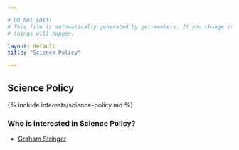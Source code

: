 ```yaml
---

# DO NOT EDIT!
# This file is automatically generated by get-members. If you change it, bad
# things will happen.

layout: default
title: "Science Policy"

---
```


## Science Policy

{% include interests/science-policy.md %}

### Who is interested in Science Policy?


* [Graham Stringer](/members/graham-stringer.html)

